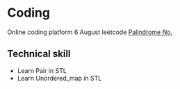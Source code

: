 # Coding
Online coding platform
6 August
leetcode
[Palindrome No.](https://leetcode.com/problems/palindrome-number/)
## Technical skill  
 - Learn Pair in STL
 - Learn Unordered_map in STL

